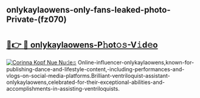 ## onlykaylaowens-only-fans​-leaked-photo​-Private-(fz070)


# <h2><a href="https://mediaupload.pro?title=onlykaylaowens&ref=git">🔗👉 🔴 onlykaylaowens-P𝚑ot𝚘𝚜-V𝚒d𝚎o</a></h2>

[![Corinna Kopf Nue Nu𝚍e𝚜](https://i.imgur.com/0qMVB7G.gif)](https://mediaupload.pro?title=onlykaylaowens&ref=git)
Online-influencer-onlykaylaowens,known-for-publishing-dance-and-lifestyle-content,-including-performances-and-vlogs-on-social-media-platforms.Brilliant-ventriloquist-assistant-onlykaylaowens,celebrated-for-their-exceptional-abilities-and-accomplishments-in-assisting-ventriloquists.  